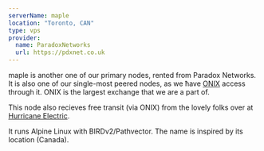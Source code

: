 ```yaml
---
serverName: maple
location: "Toronto, CAN"
type: vps
provider:
  name: ParadoxNetworks
  url: https://pdxnet.co.uk
---
```


maple is another one of our primary nodes, rented from Paradox Networks. It is also one of our single-most peered nodes, as we ħave [ONIX](https://onix.cx) access through it. ONIX is the largest exchange that we are a part of.

This node also recieves free transit (via ONIX) from the lovely folks over at [Hurricane Electric](https://he.net).

It runs Alpine Linux with BIRDv2/Pathvector. The name is inspired by its location (Canada).
